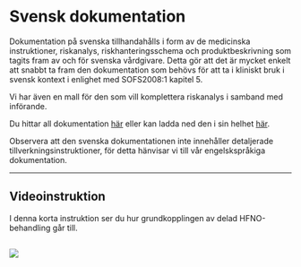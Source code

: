# Svensk dokumentation

Dokumentation på svenska tillhandahålls i form av de medicinska instruktioner, riskanalys, riskhanteringsschema och produktbeskrivning som tagits fram av och för svenska vårdgivare. Detta gör att det är mycket enkelt att snabbt ta fram den dokumentation som behövs för att ta i kliniskt bruk i svensk kontext i enlighet med SOFS2008:1 kapitel 5.

Vi har även en mall för den som vill komplettera riskanalys i samband med införande.

Du hittar all dokumentation [här](https://github.com/hessius/HFNOsplitter/tree/master/Documentation/sv) eller kan ladda ned den i sin helhet [här](https://yehonal.github.io/DownGit/#/home?url=https://github.com/hessius/HFNOsplitter/tree/master/Documentation/sv).

Observera att den svenska dokumentationen inte innehåller detaljerade tillverkningsinstruktioner, för detta hänvisar vi till vår engelskspråkiga dokumentation.

---

## Videoinstruktion

I denna korta instruktion ser du hur grundkopplingen av delad HFNO-behandling går till.

## [![](https://res.cloudinary.com/marcomontalbano/image/upload/v1587398633/video_to_markdown/images/youtube--lkAyPwZaa8E-c05b58ac6eb4c4700831b2b3070cd403.jpg)](https://www.youtube.com/watch?v=lkAyPwZaa8E)
